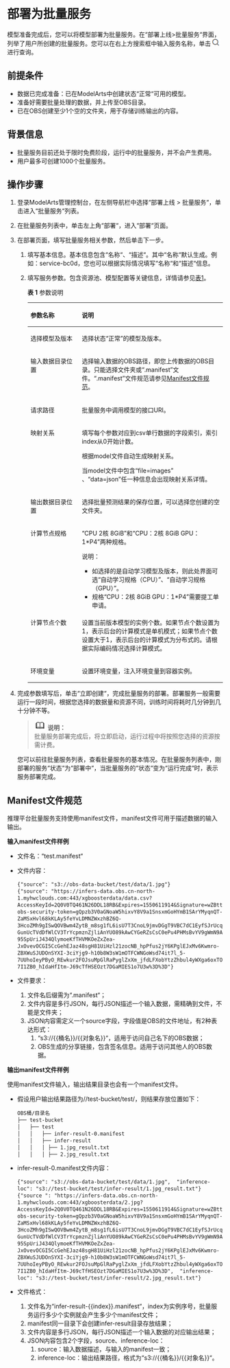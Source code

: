 # 部署为批量服务<a name="modelarts_23_0066"></a>

模型准备完成后，您可以将模型部署为批量服务。在“部署上线\>批量服务“界面，列举了用户所创建的批量服务。您可以在右上方搜索框中输入服务名称，单击![](figures/zh-cn_image_0172703136.gif)进行查询。

## 前提条件<a name="section588716131207"></a>

-   数据已完成准备：已在ModelArts中创建状态“正常“可用的模型。
-   准备好需要批量处理的数据，并上传至OBS目录。
-   已在OBS创建至少1个空的文件夹，用于存储训练输出的内容。

## 背景信息<a name="section68775449137"></a>

-   批量服务目前还处于限时免费阶段，运行中的批量服务，并不会产生费用。
-   用户最多可创建1000个批量服务。

## 操作步骤<a name="section210412592420"></a>

1.  登录ModelArts管理控制台，在左侧导航栏中选择“部署上线 \> 批量服务“，单击进入“批量服务“列表。
2.  在批量服务列表中，单击左上角“部署“，进入“部署“页面。
3.  在部署页面，填写批量服务相关参数，然后单击下一步。
    1.  填写基本信息。基本信息包含“名称“、“描述“。其中“名称“默认生成。例如：service-bc0d，您也可以根据实际情况填写“名称“和“描述“信息。
    2.  填写服务参数。包含资源池、模型配置等关键信息，详情请参见[表1](#table1029041641314)。

        **表 1**  参数说明

        <a name="table1029041641314"></a>
        <table><thead align="left"><tr id="row1129018169133"><th class="cellrowborder" valign="top" width="26.25%" id="mcps1.2.3.1.1"><p id="p16290181619130"><a name="p16290181619130"></a><a name="p16290181619130"></a>参数名称</p>
        </th>
        <th class="cellrowborder" valign="top" width="73.75%" id="mcps1.2.3.1.2"><p id="p1729071601311"><a name="p1729071601311"></a><a name="p1729071601311"></a>说明</p>
        </th>
        </tr>
        </thead>
        <tbody><tr id="row192909169134"><td class="cellrowborder" valign="top" width="26.25%" headers="mcps1.2.3.1.1 "><p id="p029051691314"><a name="p029051691314"></a><a name="p029051691314"></a>选择模型及版本</p>
        </td>
        <td class="cellrowborder" valign="top" width="73.75%" headers="mcps1.2.3.1.2 "><p id="p18291141691311"><a name="p18291141691311"></a><a name="p18291141691311"></a>选择状态<span class="parmname" id="parmname13987148161312"><a name="parmname13987148161312"></a><a name="parmname13987148161312"></a>“正常”</span>的模型及版本。</p>
        </td>
        </tr>
        <tr id="row029151631317"><td class="cellrowborder" valign="top" width="26.25%" headers="mcps1.2.3.1.1 "><p id="p20291161631314"><a name="p20291161631314"></a><a name="p20291161631314"></a>输入数据目录位置</p>
        </td>
        <td class="cellrowborder" valign="top" width="73.75%" headers="mcps1.2.3.1.2 "><p id="p629121610139"><a name="p629121610139"></a><a name="p629121610139"></a>选择输入数据的OBS路径，即您上传数据的OBS目录。只能选择文件夹或<span class="filepath" id="filepath1794913440174"><a name="filepath1794913440174"></a><a name="filepath1794913440174"></a>“.manifest”</span>文件。<span class="filepath" id="filepath98923414188"><a name="filepath98923414188"></a><a name="filepath98923414188"></a>“.manifest”</span>文件规范请参见<a href="#section190619315314">Manifest文件规范</a>。</p>
        </td>
        </tr>
        <tr id="row1829151641316"><td class="cellrowborder" valign="top" width="26.25%" headers="mcps1.2.3.1.1 "><p id="p329121681318"><a name="p329121681318"></a><a name="p329121681318"></a>请求路径</p>
        </td>
        <td class="cellrowborder" valign="top" width="73.75%" headers="mcps1.2.3.1.2 "><p id="p16291191621315"><a name="p16291191621315"></a><a name="p16291191621315"></a>批量服务中调用模型的接口URl。</p>
        </td>
        </tr>
        <tr id="row202914161132"><td class="cellrowborder" valign="top" width="26.25%" headers="mcps1.2.3.1.1 "><p id="p11291131616136"><a name="p11291131616136"></a><a name="p11291131616136"></a>映射关系</p>
        </td>
        <td class="cellrowborder" valign="top" width="73.75%" headers="mcps1.2.3.1.2 "><p id="p18291101614133"><a name="p18291101614133"></a><a name="p18291101614133"></a>填写每个参数对应到csv单行数据的字段索引，索引index从0开始计数。</p>
        <p id="p02914161137"><a name="p02914161137"></a><a name="p02914161137"></a>根据model文件自动生成映射关系。</p>
        <p id="p179110431828"><a name="p179110431828"></a><a name="p179110431828"></a>当model文件中包含​<span class="filepath" id="filepath10559195636"><a name="filepath10559195636"></a><a name="filepath10559195636"></a>“file=images”</span> 、<span class="filepath" id="filepath05338121533"><a name="filepath05338121533"></a><a name="filepath05338121533"></a>“data=json”</span>任一种信息会出现映射关系详情。</p>
        </td>
        </tr>
        <tr id="row112911816111320"><td class="cellrowborder" valign="top" width="26.25%" headers="mcps1.2.3.1.1 "><p id="p11291181681315"><a name="p11291181681315"></a><a name="p11291181681315"></a>输出数据目录位置</p>
        </td>
        <td class="cellrowborder" valign="top" width="73.75%" headers="mcps1.2.3.1.2 "><p id="p1291141661318"><a name="p1291141661318"></a><a name="p1291141661318"></a>选择批量预测结果的保存位置，可以选择您创建的空文件夹。</p>
        </td>
        </tr>
        <tr id="row5291716141314"><td class="cellrowborder" valign="top" width="26.25%" headers="mcps1.2.3.1.1 "><p id="p82911316131319"><a name="p82911316131319"></a><a name="p82911316131319"></a>计算节点规格</p>
        </td>
        <td class="cellrowborder" valign="top" width="73.75%" headers="mcps1.2.3.1.2 "><p id="p529115169136"><a name="p529115169136"></a><a name="p529115169136"></a><span class="parmvalue" id="parmvalue77301150161516"><a name="parmvalue77301150161516"></a><a name="parmvalue77301150161516"></a>“CPU 2核 8GiB”</span>和<span class="parmvalue" id="parmvalue773035081510"><a name="parmvalue773035081510"></a><a name="parmvalue773035081510"></a>“CPU：2核 8GiB GPU：1*P4”</span>两种规格。</p>
        <div class="note" id="note229117166139"><a name="note229117166139"></a><a name="note229117166139"></a><span class="notetitle"> 说明： </span><div class="notebody"><a name="ul1529214165136"></a><a name="ul1529214165136"></a><ul id="ul1529214165136"><li>如选择的是自动学习模型及版本，则此处界面可选<span class="parmname" id="parmname15185752293"><a name="parmname15185752293"></a><a name="parmname15185752293"></a>“自动学习规格（CPU）”</span>、<span class="parmname" id="parmname0883511202910"><a name="parmname0883511202910"></a><a name="parmname0883511202910"></a>“自动学习规格（GPU）”</span>。</li><li>规格<span class="parmname" id="parmname967165932818"><a name="parmname967165932818"></a><a name="parmname967165932818"></a>“CPU：2核 8GiB GPU：1*P4”</span>需要提工单申请。</li></ul>
        </div></div>
        </td>
        </tr>
        <tr id="row8292181619132"><td class="cellrowborder" valign="top" width="26.25%" headers="mcps1.2.3.1.1 "><p id="p9292161681314"><a name="p9292161681314"></a><a name="p9292161681314"></a>计算节点个数</p>
        </td>
        <td class="cellrowborder" valign="top" width="73.75%" headers="mcps1.2.3.1.2 "><p id="p6292716151310"><a name="p6292716151310"></a><a name="p6292716151310"></a>设置当前版本模型的实例个数。如果节点个数设置为1，表示后台的计算模式是单机模式；如果节点个数设置大于1，表示后台的计算模式为分布式的。请根据实际编码情况选择计算模式。</p>
        </td>
        </tr>
        <tr id="row1029291621311"><td class="cellrowborder" valign="top" width="26.25%" headers="mcps1.2.3.1.1 "><p id="p1929218169132"><a name="p1929218169132"></a><a name="p1929218169132"></a>环境变量</p>
        </td>
        <td class="cellrowborder" valign="top" width="73.75%" headers="mcps1.2.3.1.2 "><p id="p16292816131313"><a name="p16292816131313"></a><a name="p16292816131313"></a>设置环境变量，注入环境变量到容器实例。</p>
        </td>
        </tr>
        </tbody>
        </table>

4.  完成参数填写后，单击“立即创建“，完成批量服务的部署。部署服务一般需要运行一段时间，根据您选择的数据量和资源不同，训练时间将耗时几分钟到几十分钟不等。

    >![](public_sys-resources/icon-note.gif) **说明：**   
    >批量服务部署完成后，将立即启动，运行过程中将按照您选择的资源按需计费。  

    您可以前往批量服务列表，查看批量服务的基本情况。在批量服务列表中，刚部署的服务“状态“为“部署中“，当批量服务的“状态“变为“运行完成“时，表示服务部署完成。


## Manifest文件规范<a name="section190619315314"></a>

推理平台批量服务支持使用manifest文件，manifest文件可用于描述数据的输入输出。

**输入manifest文件样例**

-   文件名：“test.manifest“
-   文件内容：

    ```
    {"source": "s3://obs-data-bucket/test/data/1.jpg"}
    {"source": "https://infers-data.obs.cn-north-1.myhwclouds.com:443/xgboosterdata/data.csv?AccessKeyId=2Q0V0TQ461N26DDL18RB&Expires=1550611914&Signature=wZBttZj5QZrReDhz1uDzwve8GpY%3D&x-obs-security-token=gQpzb3V0aGNoaW5hixvY8V9a1SnsxmGoHYmB1SArYMyqnQT-ZaMSxHvl68kKLAy5feYvLDMNZWxzhBZ6Q-3HcoZMh9gISwQOVBwm4ZytB_m8sg1fL6isU7T3CnoL9jmvDGgT9VBC7dC1EyfSJrUcqfB_N0ykCsfrA1Tt_IQYZFDu_HyqVk-GunUcTVdDfWlCV3TrYcpmznZjliAnYUO89kAwCYGeRZsCsC0ePu4PHMsBvYV9gWmN9AUZIDn1sfRL4voBpwQnp6tnAgHW49y5a6hP2hCAoQ-95SpUriJ434QlymoeKfTHVMKOeZxZea-JxOvevOCGI5CcGehEJaz48sgH81UiHzl21zocNB_hpPfus2jY6KPglEJxMv6Kwmro-ZBXWuSJUDOnSYXI-3ciYjg9-h10b8W3sW1mOTFCWNGoWsd74it7l_5-7UUhoIeyPByO_REwkur2FOJsuMpGlRaPyglZxXm_jfdLFXobYtzZhbul4yWXga6oxTOkfcwykTOYH0NPoPRt5MYGYweOXXxFs3d5w2rd0y7p0QYhyTzIkk5CIz7FlWNapFISL7zdhsl8RfchTqESq94KgkeqatSF_iIvnYMW2r8P8x2k_eb6NJ7U_q5ztMbO9oWEcfr0D2f7n7Bl_nb2HIB_H9tjzKvqwngaimYhBbMRPfibvttW86GiwVP8vrC27FOn39Be9z2hSfJ_8pHej0yMlyNqZ481FQ5vWT_vFV3JHM-7I1ZB0_hIdaHfItm-J69cTfHSEOzt7DGaMIES1o7U3w%3D%3D"}
    ```

-   文件要求：
    1.  文件名后缀需为“.manifest“；
    2.  文件内容是多行JSON，每行JSON描述一个输入数据，需精确到文件，不能是文件夹；
    3.  JSON内容需定义一个source字段，字段值是OBS的文件地址，有2种表达形式：
        1.  “s3://\{\{桶名\}\}/\{\{对象名\}\}“，适用于访问自己名下的OBS数据；
        2.  OBS生成的分享链接，包含签名信息。适用于访问其他人的OBS数据。



**输出manifest文件样例**

使用manifest文件输入，输出结果目录也会有一个manifest文件。

-   假设用户输出结果路径为//test-bucket/test/，则结果存放位置如下：

    ```
    OBS桶/目录名
    ├── test-bucket
    │   ├── test
    │   │   ├── infer-result-0.manifest
    │   │   ├── infer-result
    │   │   │ ├── 1.jpg_result.txt
    │   │   │ ├── 2.jpg_result.txt
    ```

-   infer-result-0.manifest文件内容：

    ```
    {"source": "s3://obs-data-bucket/test/data/1.jpg",  "inference-loc": "s3://test-bucket/test/infer-result/1.jpg_result.txt"}
    {"source ": "https://infers-data.obs.cn-north-1.myhwclouds.com:443/xgboosterdata/2.jpg?AccessKeyId=2Q0V0TQ461N26DDL18RB&Expires=1550611914&Signature=wZBttZj5QZrReDhz1uDzwve8GpY%3D&x-obs-security-token=gQpzb3V0aGNoaW5hixvY8V9a1SnsxmGoHYmB1SArYMyqnQT-ZaMSxHvl68kKLAy5feYvLDMNZWxzhBZ6Q-3HcoZMh9gISwQOVBwm4ZytB_m8sg1fL6isU7T3CnoL9jmvDGgT9VBC7dC1EyfSJrUcqfB_N0ykCsfrA1Tt_IQYZFDu_HyqVk-GunUcTVdDfWlCV3TrYcpmznZjliAnYUO89kAwCYGeRZsCsC0ePu4PHMsBvYV9gWmN9AUZIDn1sfRL4voBpwQnp6tnAgHW49y5a6hP2hCAoQ-95SpUriJ434QlymoeKfTHVMKOeZxZea-JxOvevOCGI5CcGehEJaz48sgH81UiHzl21zocNB_hpPfus2jY6KPglEJxMv6Kwmro-ZBXWuSJUDOnSYXI-3ciYjg9-h10b8W3sW1mOTFCWNGoWsd74it7l_5-7UUhoIeyPByO_REwkur2FOJsuMpGlRaPyglZxXm_jfdLFXobYtzZhbul4yWXga6oxTOkfcwykTOYH0NPoPRt5MYGYweOXXxFs3d5w2rd0y7p0QYhyTzIkk5CIz7FlWNapFISL7zdhsl8RfchTqESq94KgkeqatSF_iIvnYMW2r8P8x2k_eb6NJ7U_q5ztMbO9oWEcfr0D2f7n7Bl_nb2HIB_H9tjzKvqwngaimYhBbMRPfibvttW86GiwVP8vrC27FOn39Be9z2hSfJ_8pHej0yMlyNqZ481FQ5vWT_vFV3JHM-7I1ZB0_hIdaHfItm-J69cTfHSEOzt7DGaMIES1o7U3w%3D%3D",  "inference-loc": "s3://test-bucket/test/infer-result/2.jpg_result.txt"}
    ```


-   文件格式：
    1.  文件名为“infer-result-\{\{index\}\}.manifest“，index为实例序号，批量服务运行多少个实例就会产生多少个manifest文件；
    2.  manifest同一目录下会创建infer-result目录存放结果；
    3.  文件内容是多行JSON，每行JSON描述一个输入数据的对应输出结果；
    4.  JSON内容包含2个字段，source、inference-loc：
        1.  source：输入数据描述，与输入的manifest一致；
        2.  inference-loc：输出结果路径，格式为“s3://\{\{桶名\}\}/\{\{对象名\}\}“。



